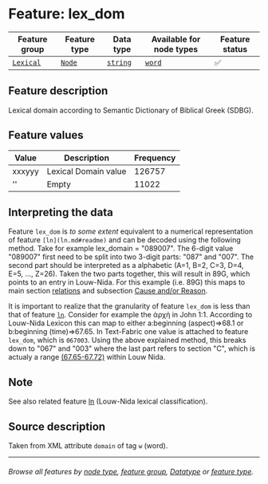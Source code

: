 # Feature: lex_dom <a name="start"></a>

Feature group | Feature type | Data type | Available for node types | Feature status
---  | --- | --- | --- | ---
[`Lexical`](featuresbygroup.md#lexical-features) | [`Node`](featuresbyfeaturetype.md#node-features) | [`string`](featuresbydatatype.md#string-datatype)  | [`word`](featuresbynodetype.md#word-nodes) | ✅ 

## Feature description

Lexical domain according to Semantic Dictionary of Biblical Greek (SDBG).

## Feature values

Value | Description | Frequency
--- | --- | ---
xxxyyy  | Lexical Domain value| 126757
'' | Empty | 11022

## Interpreting the data

Feature `lex_dom` is *to some extent* equivalent to a numerical representation of feature `[ln](ln.md#readme)` and can be decoded using the following method. Take for example lex_domain = "089007". The 6-digit value "089007" first need to be split into two 3-digit parts: "087" and "007". The second part should be interpreted as a alphabetic (A=1, B=2, C=3, D=4, E=5, ..., Z=26). Taken the two parts together, this will result in 89G, which points to an entry in Louw-Nida. For this example (i.e. 89G) this maps to main section [relations](https://www.laparola.net/greco/louwnida.php?sezmag=89) and subsection [Cause and/or Reason](https://www.laparola.net/greco/louwnida.php?sezmag=89&sez1=15&sez2=38).

It is important to realize that the granularity of feature `lex_dom` is less than that of feature [`ln`](ln.md#readme). Consider for example the ἀρχή in John 1:1. According to Louw-Nida Lexicon this can map to either a:beginning (aspect)=>68.1 or b:beginning (time)=>67.65. In Text-Fabric one value is attached to feature `lex_dom`, which is `067003`. Using the above explained method, this breaks down to "067" and "003" where the last part refers to section "C", which is actualy a range [(67.65-67.72)](https://www.laparola.net/greco/louwnida.php#67) within Louw Nida. 

## Note

See also related feature [ln](ln.md#readme) (Louw-Nida lexical classification).

## Source description

Taken from XML attribute `domain` of tag `w` (word).

---
###### *Browse all features by [node type](featuresbynodetype.md#readme), [feature group](featuresbygroup.md#readme), [Datatype](featuresbydatatype.md#readme)  or [feature type](featuresbyfeaturetype.md#readme).*
